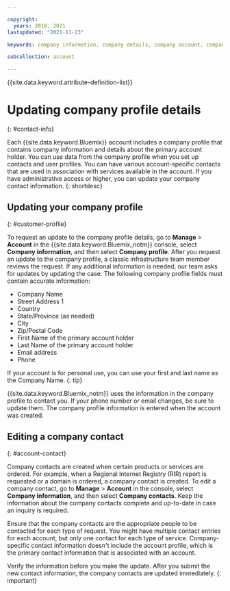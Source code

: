 ```yaml
---

copyright:
  years: 2018, 2021
lastupdated: "2021-11-23"

keywords: company information, company details, company account, company profile, company contact

subcollection: account

---
```


{{site.data.keyword.attribute-definition-list}}

# Updating company profile details
{: #contact-info}

Each {{site.data.keyword.Bluemix}} account includes a company profile that contains company information and details about the primary account holder. You can use data from the company profile when you set up contacts and user profiles. You can have various account-specific contacts that are used in association with services available in the account. If you have administrative access or higher, you can update your company contact information.
{: shortdesc}

## Updating your company profile
{: #customer-profile}

To request an update to the company profile details, go to **Manage** > **Account** in the {{site.data.keyword.Bluemix_notm}} console, select **Company information**, and then select **Company profile**. After you request an update to the company profile, a classic infrastructure team member reviews the request. If any additional information is needed, our team asks for updates by updating the case. The following company profile fields must contain accurate information:

* Company Name
* Street Address 1
* Country
* State/Province (as needed)
* City
* Zip/Postal Code
* First Name of the primary account holder
* Last Name of the primary account holder
* Email address
* Phone

If your account is for personal use, you can use your first and last name as the Company Name.
{: tip}

{{site.data.keyword.Bluemix_notm}} uses the information in the company profile to contact you. If your phone number or email changes, be sure to update them. The company profile information is entered when the account was created.

## Editing a company contact
{: #account-contact}

Company contacts are created when certain products or services are ordered. For example, when a Regional Internet Registry (RIR) report is requested or a domain is ordered, a company contact is created. To edit a company contact, go to **Manage** > **Account** in the console, select **Company information**, and then select **Company contacts**. Keep the information about the company contacts complete and up-to-date in case an inquiry is required.

Ensure that the company contacts are the appropriate people to be contacted for each type of request. You might have multiple contact entries for each account, but only one contact for each type of service. Company-specific contact information doesn't include the account profile, which is the primary contact information that is associated with an account.

Verify the information before you make the update. After you submit the new contact information, the company contacts are updated immediately.
{: important}
